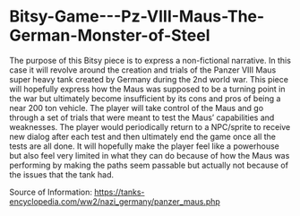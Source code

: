 # Bitsy-Game---Pz-VIII-Maus-The-German-Monster-of-Steel

The purpose of this Bitsy piece is to express a non-fictional narrative. In this case it will revolve around the creation and trials of the Panzer VIII Maus super heavy tank created by Germany during the 2nd world war. This piece will hopefully express how the Maus was supposed to be a turning point in the war but ultimately become insufficient by its cons and pros of being a near 200 ton vehicle. The player will take control of the Maus and go through a set of trials that were meant to test the Maus’ capabilities and weaknesses. The player would periodically return to a NPC/sprite to receive new dialog after each test and then ultimately end the game once all the tests are all done. It will hopefully make the player feel like a powerhouse but also feel very limited in what they can do because of how the Maus was performing by making the paths seem passable but actually not because of the issues that the tank had.

Source of Information: https://tanks-encyclopedia.com/ww2/nazi_germany/panzer_maus.php
